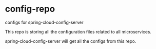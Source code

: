 # config-repo
configs for spring-cloud-config-server

This repo is storing all the configuration files related to all microservices.

spring-cloud-config-server will get all the configs from this repo.
